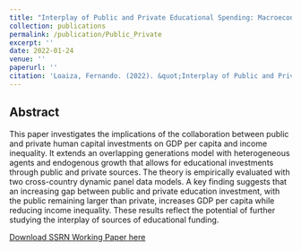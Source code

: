 ```yaml
---
title: "Interplay of Public and Private Educational Spending: Macroeconomic Implications"
collection: publications
permalink: /publication/Public_Private
excerpt: ''
date: 2022-01-24
venue: ''
paperurl: ''
citation: 'Loaiza, Fernando. (2022). &quot;Interplay of Public and Private Educational Spending: Macroeconomic Implications&quot;.'
---
```


## Abstract

This paper investigates the implications of the collaboration between public and private human capital investments on GDP per capita and income inequality. It extends an overlapping generations model with heterogeneous agents and endogenous growth that allows for educational investments through public and private sources. The theory is empirically evaluated with two cross-country dynamic panel data models. A key finding suggests that an increasing gap between public and private education investment, with the public remaining larger than private, increases GDP per capita while reducing income inequality. These results reflect the potential of further studying the interplay of sources of educational funding.

[Download SSRN Working Paper here](https://papers.ssrn.com/sol3/papers.cfm?abstract_id=4350825)

